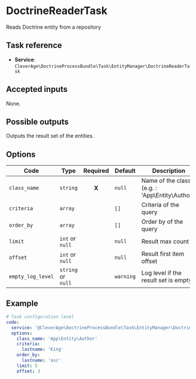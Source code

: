DoctrineReaderTask
==================

Reads Doctrine entity from a repository

Task reference
--------------

* **Service**: `CleverAge\DoctrineProcessBundle\Task\EntityManager\DoctrineReaderTask`

Accepted inputs
---------------

None.

Possible outputs
----------------

Outputs the result set of the entities.

Options
-------


| Code              | Type               | Required | Default   | Description                                    |
|-------------------|--------------------|:--------:|-----------|------------------------------------------------|
| `class_name`      | `string`           |  **X**   | `null`    | Name of the class (e.g. : 'App\Entity\Author') |
| `criteria`        | `array`            |          | `[]`      | Criteria of the query                          |
| `order_by`        | `array`            |          | `[]`      | Order by of the query                          |
| `limit`           | `int` or `null`    |          | `null`    | Result max count                               |
| `offset`          | `int` or `null`    |          | `null`    | Result first item offset                       |
| `empty_log_level` | `string` or `null` |          | `warning` | Log level if the result set is empty           |


Example
-------

```yaml
# Task configuration level
code:
  service: '@CleverAge\DoctrineProcessBundle\Task\EntityManager\DoctrineReaderTask'
  options:
    class_name: 'App\Entity\Author'
    criteria:
      lastname: 'King'
    order_by:
      lastname: 'asc'
    limit: 5
    offset: 3
```